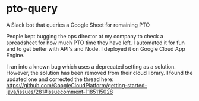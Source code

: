 # pto-query
A Slack bot that queries a Google Sheet for remaining PTO

People kept bugging the ops director at my company to check a spreadsheet for how much PTO time they have left. I automated it for fun and to get better with API's and Node. I deployed it on Google Cloud App Engine.

I ran into a known bug which uses a deprecated setting as a solution. However, the solution has been removed from their cloud library. I found the updated one and corrected the thread here: https://github.com/GoogleCloudPlatform/getting-started-java/issues/281#issuecomment-1185115028
